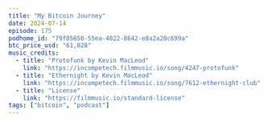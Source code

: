 ```yaml
---
title: "My Bitcoin Journey"
date: 2024-07-14
episode: 175
podhome_id: "79f85650-55ea-4022-8642-e8a2a28c699a"
btc_price_usd: "61,028"
music_credits:
  - title: "Protofunk by Kevin MacLeod"
    link: "https://incompetech.filmmusic.io/song/4247-protofunk"
  - title: "Ethernight by Kevin MacLeod"
    link: "https://incompetech.filmmusic.io/song/7612-ethernight-club"
  - title: "License"
    link: "https://filmmusic.io/standard-license"
tags: ["bitcoin", "podcast"]
---
```

